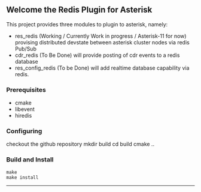 ## Welcome the Redis Plugin for Asterisk

This project provides three modules to plugin to asterisk, namely:
- res_redis (Working / Currently Work in progress / Asterisk-11 for now)
  provising distributed devstate between asterisk cluster nodes via redis Pub/Sub
- cdr_redis (To Be Done)
  will provide posting of cdr events to a redis database
- res_config_redis (To be Done)
  will add realtime database capability via redis.

### Prerequisites
- cmake
- libevent
- hiredis

### Configuring
checkout the github repository
    mkdir build
    cd build
    cmake ..

### Build and Install
    make
    make install

- - -
